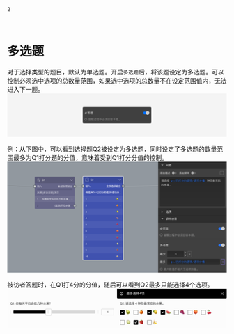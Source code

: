 ```index
2
```
```tag

```
```summary

```
# 多选题

对于选择类型的题目，默认为单选题。开启`多选题`后，将该题设定为多选题。可以控制必须选中选项的总数量范围，如果选中选项的总数量不在设定范围值内，无法进入下一题。
<img src='../../assets/snapshots/node-setting/options/required.png'>

例：从下图中，可以看到选择题Q2被设定为多选题，同时设定了多选题的数量范围最多为Q1打分题的分值，意味着受到Q1打分分值的控制。
<img src='../../assets/snapshots/node-setting/options/multiple-answer/variable.png'>

被访者答题时，在Q1打4分的分值，随后可以看到Q2最多只能选择4个选项。
<img src='../../assets/snapshots/node-setting/options/multiple-answer/sample.png'>
